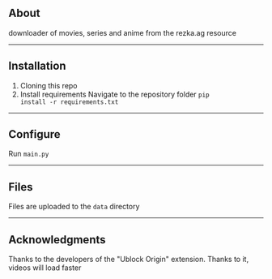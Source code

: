 About
---
downloader of movies, series and anime from the rezka.ag resource

___
Installation
---
1. Cloning this repo
2. Install requirements Navigate to the repository folder <code>pip install -r requirements.txt</code>

___
Configure
---
Run <code>main.py</code>


___
Files
---
Files are uploaded to the <code>data</code> directory


___
Acknowledgments
---
Thanks to the developers of the "Ublock Origin" extension. Thanks to it, videos will load faster